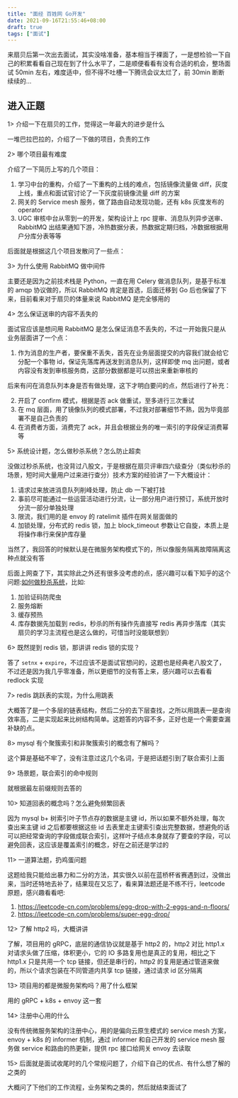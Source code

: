 ```yaml
---
title: "面经 百姓网 Go开发"
date: 2021-09-16T21:55:46+08:00
draft: true
tags: ["面试"]
---
```


来扇贝后第一次出去面试，其实没啥准备，基本相当于裸面了，一是想检验一下自己的积累看看自己现在到了什么水平了，二是顺便看看有没有合适的机会，整场面试 50min 左右，难度适中，但不得不吐槽一下腾讯会议太烂了，前 30min 断断续续的...
<!--more-->
## 进入正题
1> 介绍一下在扇贝的工作，觉得这一年最大的进步是什么

一堆巴拉巴拉的，介绍了一下做的项目，负责的工作

2> 哪个项目最有难度

介绍了一下简历上写的几个项目：
1. 学习中台的重构，介绍了一下重构的上线的难点，包括镜像流量做 diff，灰度上线，重点和面试官讨论了一下灰度前镜像流量 diff 的方案
2. 网关的 Service mesh 服务，做了路由自动发现功能，还有 k8s 灰度发布的 operator
3. UGC 审核中台从零到一的开发，架构设计上 rpc 提审、消息队列异步送审、RabbitMQ 出结果通知下游，冷热数据分表，热数据定期归档，冷数据根据用户分库分表等等

后面就是根据这几个项目发散问了一些点：

3> 为什么使用 RabbitMQ 做中间件

主要还是因为之前技术栈是 Python，一直在用 Celery 做消息队列，是基于标准的 amqp 协议做的，所以 RabbitMQ 肯定是首选，后面迁移到 Go 后也保留了下来，目前看来对于扇贝的体量来说 RabbitMQ 是完全够用的

4> 怎么保证送审的内容不丢失的

面试官应该是想问用 RabbitMQ 是怎么保证消息不丢失的，不过一开始我只是从业务层面讲了一个点：
1. 作为消息的生产者，要保重不丢失，首先在业务层面提交的内容我们就会给它分配一个事物 id，保证先落库再送发到消息队列，这样即使 mq 出问题，或者内容没有发到审核服务商，这部分数据都是可以捞出来重新审核的

后来有问在消息队列本身是否有做处理，这下才明白要问的点，然后进行了补充：

2. 开启了 confirm 模式，根据是否 ack 做重试，至多进行三次重试
3. 在 mq 层面，用了镜像队列的模式部署，不过我对部署细节不熟，因为毕竟部署不是自己负责的
4. 在消费者方面，消费完了 ack，并且会根据业务的唯一索引的字段保证消费幂等

5> 系统设计题，怎么做秒杀系统？怎么防止超卖

没做过秒杀系统，也没背过八股文，于是根据在扇贝评审四六级查分（类似秒杀的场景，短时间大量用户过来进行查分）技术方案的经验讲了一下大概设计：

1. 请求过来放进消息队列削峰处理，防止 db 一下被打挂
2. 事前尽可能通过一些运营活动进行分流，让一部分用户进行预订，系统开放时分流一部分单独处理
3. 限流，我们用的是 envoy 的 ratelimit 插件在网关层面做的
4. 加锁处理，分布式的 redis 锁，加上 block_timeout 参数让它自旋，本质上是将操作串行来保护库存量

当然了，我回答的时候默认是在微服务架构模式下的，所以像服务隔离故障隔离这种点就没有答

后面上网查了下，其实除此之外还有很多没考虑的点，感兴趣可以看下知乎的这个问题:[如何做秒杀系统](https://www.zhihu.com/question/54895548)，比如:

1. 加验证码防爬虫
2. 服务熔断 
3. 缓存预热
4. 库存数据先加载到 redis，秒杀的所有操作先直接写 redis 再异步落库（其实扇贝的学习主流程也是这么做的，可惜当时没能联想到）

6> 既然提到 redis 锁，那讲讲 redis 锁的实现？

答了 `setnx` + `expire`，不过应该不是面试官想问的，这题也是经典老八股文了，不过还是因为我几乎零准备，所以更细节的没有答上来，感兴趣可以去看看 redlock 实现

7> redis 跳跃表的实现，为什么用跳表

大概答了是一个多层的链表结构，然后二分的去下层查找，之所以用跳表一是查询效率高，二是实现起来比树结构简单。这题答的内容不多，正好也是一个需要查漏补缺的点。

8> mysql 有个聚簇索引和非聚簇索引的概念有了解吗？

这个算是基础不牢了，没有注意过这几个名词，于是把话题引到了联合索引上面

9> 场景题，联合索引的命中规则

就根据最左前缀规则去答的

10> 知道回表的概念吗？怎么避免频繁回表

因为 mysql b+ 树索引叶子节点存的数据是主键 id，所以如果不额外处理，每次查出来主键 id 之后都要根据这些 id 去表里走主键索引查出完整数据，想避免的话可以把经常查询的字段做成联合索引，这样叶子结点本身就存了要查的字段，可以避免回表，这应该是覆盖索引的概念，好在之前还是学过的

11> 一道算法题，扔鸡蛋问题

这题给我只能给出暴力和二分的方法，其实很久以前在蓝桥杯省赛遇到过，没做出来，当时还特地去补了，结果现在又忘了，看来算法题还是不练不行，leetcode 原题，感兴趣看看吧:

1. https://leetcode-cn.com/problems/egg-drop-with-2-eggs-and-n-floors/
2. https://leetcode-cn.com/problems/super-egg-drop/

12> 了解 http2 吗，大概讲讲

了解，项目用的 gRPC，底层的通信协议就是基于 http2 的，http2 对比 http1.x 对请求头做了压缩，体积更小，它的 IO 多路复用也是真正的复用，相比之下 http1.x 只是共用一个 tcp 链接，但还是串行的，http2 的复用是通过管道来做的，所以个请求包装在不同管道内共享 tcp 链接，通过请求 id 区分隔离

13> 项目用的都是微服务架构吗？用了什么框架

用的 gRPC + k8s + envoy 这一套

14> 注册中心用的什么

没有传统微服务架构的注册中心，用的是偏向云原生模式的 service mesh 方案， envoy + k8s 的 informer 机制，通过 informer 和自己开发的 service mesh 服务做 service 和路由的热更新，提供 rpc 接口给网关 envoy 去读取

15> 后面就是面试收尾时的几个常规问题了，介绍下自己的优点、有什么想了解的之类的

大概问了下他们的工作流程，业务架构之类的，然后就结束面试了

